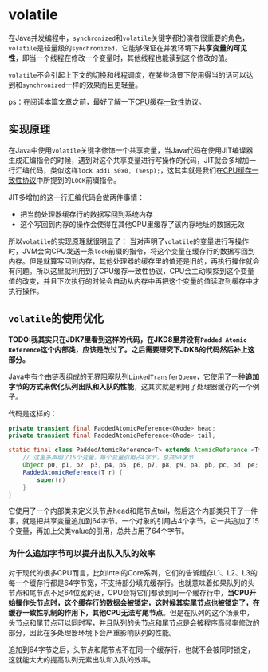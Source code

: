 # volatile


在Java并发编程中，`synchronized`和`volatile`关键字都扮演者很重要的角色，`volatile`是轻量级的`synchronized`，它能够保证在并发环境下**共享变量的可见性**，即当一个线程在修改一个变量时，其他线程也能读到这个修改的值。

`volatile`不会引起上下文的切换和线程调度，在某些场景下使用得当的话可以达到和`synchronized`一样的效果而且更轻量。

ps：在阅读本篇文章之前，最好了解一下[CPU缓存一致性协议](MESI.md)。

## 实现原理

在Java中使用`volatile`关键字修饰一个共享变量，当Java代码在使用JIT编译器生成汇编指令的时候，遇到对这个共享变量进行写操作的代码，JIT就会多增加一行汇编代码，类似这样`lock add1 $0x0, (%esp);`，这其实就是我们在[CPU缓存一致性协议](MESI.md)中所提到的`LOCK`前缀指令。

JIT多增加的这一行汇编代码会做两件事情：
- 把当前处理器缓存行的数据写回到系统内存
- 这个写回到内存的操作会使得在其他CPU里缓存了该内存地址的数据无效

所以`volatile`的实现原理就很明显了：
当对声明了`volatile`的变量进行写操作时，JVM会向CPU发送一条`lock`前缀的指令，将这个变量在缓存行的数据写回到内存。但是就算写回到内存，其他处理器的缓存里的值还是旧的，再执行操作就会有问题。所以这里就利用到了CPU缓存一致性协议，CPU会主动嗅探到这个变量值的改变，并且下次执行的时候会自动从内存中再把这个变量的值读取到缓存中才执行操作。

## `volatile`的使用优化

**TODO:我其实只在JDK7里看到这样的代码，在JKD8里并没有`Padded Atomic Reference`这个内部类，应该是改过了。之后需要研究下JDK8的代码然后补上这部分。**


Java中有个由链表组成的无界阻塞队列`LinkedTransferQueue`，它使用了一种**追加字节的方式来优化队列出队和入队的性能**，这其实就是利用了处理器缓存的一个例子。

代码是这样的：
```java
private transient final PaddedAtomicReference<QNode> head;
private transient final PaddedAtomicReference<QNode> tail;

static final class PaddedAtomicReference<T> extends AtomicReference <T> {
    // 这里多声明了15个变量，每个变量引用占4字节，总共60字节
    Object p0, p1, p2, p3, p4, p5, p6, p7, p8, p9, pa, pb, pc, pd, pe;
    PaddedAtomicReference(T r) {
        super(r)
    }
}

```

它使用了一个内部类来定义头节点head和尾节点tail，然后这个内部类只干了一件事，就是把共享变量追加到64字节。一个对象的引用占4个字节，它一共追加了15个变量，再加上父类value的引用，总共占用了64个字节。

### 为什么追加字节可以提升出队入队的效率

对于现代的很多CPU而言，比如Intel的Core系列，它们的告诉缓存L1、L2、L3的每一个缓存行都是64字节宽，不支持部分填充缓存行。也就意味着如果队列的头节点和尾节点不足64位宽的话，CPU会将它们都读到同一个缓存行中，**当CPU开始操作头节点时，这个缓存行的数据会被锁定，这时候其实尾节点也被锁定了，在缓存一致性机制的作用下，其他CPU无法写尾节点**。但是在队列的这个场景中，头节点和尾节点可以同时写，并且队列的头节点和尾节点是会被程序高频率修改的部分，因此在多处理器环境下会严重影响队列的性能。

追加到64字节之后，头节点和尾节点不在同一个缓存行，也就不会被同时锁定，这就能大大的提高队列元素出队和入队的效率。



